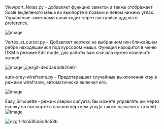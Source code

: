 Viewport_Notes.py - добавляет функцию заметок а также отображает Scale выделеного меша во вьюпорте в правом и левом нижних углах. Управление заметками происходит через настройки аддона в preference.

![image](https://github.com/user-attachments/assets/d2bef961-d422-4476-8cbe-f2fb176bd92c)


Vertex_at_cursor.py - Добавляет вертекс на выбранном или ближайшем ребре находящимися под курсором мыши. Функция находится в меню ПКМ в режиме Edit mode, для работы вам сначала нужно назначить хоткей.

![image](https://github.com/user-attachments/assets/cdbb7368-8fc3-49a8-a7b9-0c7b1c521e69)
![ezgif-4ed0a64d920e61](https://github.com/user-attachments/assets/5396b418-d333-4a31-85b2-39b0e7e5fcf8)



auto-xray-wireframe.py - Предотвращает случайные выключения xray в режиме wireframe, автоматически включая его.

![image](https://github.com/user-attachments/assets/7c82be95-4e2f-46db-a25f-f369c8f02012)


Easy_Silhouette - режим сверки силуэта. Вы можете управлять им через иконку во вьюпорте в правом верхнем углу(а также назначить хоткей)
![image](https://github.com/user-attachments/assets/7ebedcce-47f7-4213-8b02-27e774a31b41)

![ezgif-1cb585b3d6c53b](https://github.com/user-attachments/assets/0f7a5c47-08a7-437f-9c2a-5a308817e2b8)



